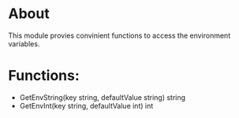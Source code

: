 # About
This module provies convinient functions to access the environment variables.

# Functions:
- GetEnvString(key string, defaultValue string) string
- GetEnvInt(key string, defaultValue int) int
